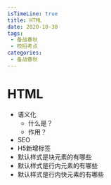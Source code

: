 ```yaml
---
isTimeLine: true
title: HTML
date: 2020-10-30
tags:
 - 备战春秋
 - 校招考点
categories:
 - 备战春秋
---
```

# HTML
* 语义化
  * 什么是？
  * 作用？
* SEO
* H5新增标签
* 默认样式是块元素的有哪些
* 默认样式是行内元素的有哪些
* 默认样式是行内快元素的有哪些

<comment/>
<tongji/>